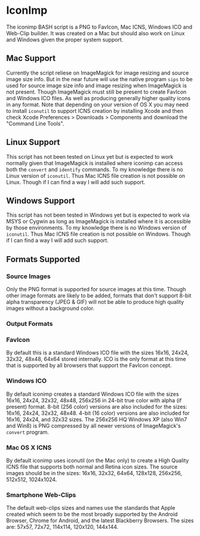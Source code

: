 IconImp
=======

The iconimp BASH script is a PNG to FavIcon, Mac ICNS, Windows ICO and Web-Clip builder. It was created on a Mac but should also work on Linux and Windows given the proper system support.

Mac Support
-----------

Currently the script reliese on ImageMagick for image resizing and source image size info. But in the near future will use the native program `sips` to be used for source image size info and image resizing when ImageMagick is not present. Though ImageMagick must still be present to create FavIcon and Windows ICO files. As well as producing generally higher quality icons in any format. Note that depending on your version of OS X you may need to install `iconutil` to support ICNS creation by installing Xcode and then check Xcode Preferences > Downloads > Components and download the "Command Line Tools".

Linux Support
-------------

This script has not been tested on Linux yet but is expected to work normally given that ImageMagick is installed where iconimp can access both the `convert` and `identify` commands. To my knowledge there is no Linux version of `iconutil`. Thus Mac ICNS file creation is not possible on Linux. Though if I can find a way I will add such support.

Windows Support
---------------

This script has not been tested in Windows yet but is expected to work via MSYS or Cygwin as long as ImageMagick is installed where it is accessible by those environments. To my knowledge there is no Windows version of `iconutil`. Thus Mac ICNS file creation is not possible on Windows. Though if I can find a way I will add such support.

Formats Supported
-----------------

### Source Images

Only the PNG format is supported for source images at this time. Though other image formats are likely to be added, formats that don't support 8-bit alpha transparency (JPEG & GIF) will not be able to produce high quality images without a background color.

### Output Formats

### FavIcon

By default this is a standard Windows ICO file with the sizes 16x16, 24x24, 32x32, 48x48, 64x64 stored internally. ICO is the only format at this time that is supported by all browsers that support the FavIcon concept.

### Windows ICO

By default iconimp creates a standard Windows ICO file with the sizes 16x16, 24x24, 32x32, 48x48, 256x256 in 24-bit true color with alpha (if present) format. 8-bit (256 color) versions are also included for the sizes: 16x16, 24x24, 32x32, 48x48. 4-bit (16 color) versions are also included for 16x16, 24x24, and 32x32 sizes. The 256x256 HQ Windows XP (also Win7 and Win8) is PNG compressed by all newer versions of ImageMagick's `convert` program.

### Mac OS X ICNS

By default iconimp uses iconutil (on the Mac only) to create a High Quality ICNS file that supports both normal and Retina icon sizes. The source images should be in the sizes: 16x16, 32x32, 64x64, 128x128, 256x256, 512x512, 1024x1024.

### Smartphone Web-Clips

The default web-clips sizes and names use the standards that Apple created which seem to be the most broadly supported by the Android Browser, Chrome for Android, and the latest Blackberry Browsers. The sizes are: 57x57, 72x72, 114x114, 120x120, 144x144.